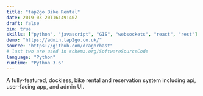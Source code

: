 ```yaml
---
title: "tap2go Bike Rental"
date: 2019-03-20T16:49:40Z
draft: false
pin: true
skills: ["python", "javascript", "GIS", "websockets", "react", "rest"]
demo: "https://admin.tap2go.co.uk/"
source: "https://github.com/dragorhast"
# last two are used in schema.org/SoftwareSourceCode
language: "Python"
runtime: "Python 3.6"
---
```

A fully-featured, dockless, bike rental and reservation system
including api, user-facing app, and admin UI.

